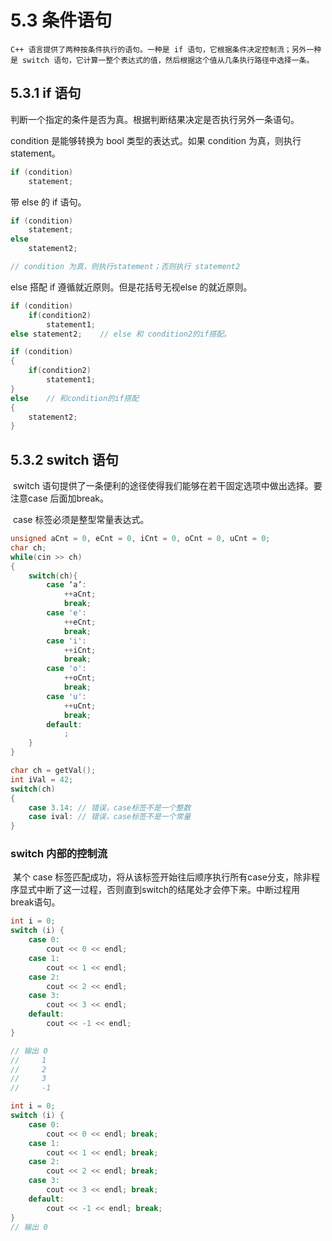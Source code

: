 # 5.3 条件语句

 	C++ 语言提供了两种按条件执行的语句。一种是 if 语句，它根据条件决定控制流；另外一种是 switch 语句，它计算一整个表达式的值，然后根据这个值从几条执行路径中选择一条。

## 5.3.1 if 语句

​	判断一个指定的条件是否为真。根据判断结果决定是否执行另外一条语句。

condition 是能够转换为 bool 类型的表达式。如果 condition 为真，则执行 statement。

```c++
if (condition)
    statement;
```

带 else 的 if 语句。

```c++
if (condition)
    statement;
else
    statement2;

// condition 为真，则执行statement；否则执行 statement2
```

else 搭配 if 遵循就近原则。但是花括号无视else 的就近原则。

```c++
if (condition)
	if(condition2)
        statement1;
else statement2;	// else 和 condition2的if搭配。

if (condition)
{
    if(condition2)
        statement1;
}
else	// 和condition的if搭配
{
	statement2;    
}
```

## 5.3.2 switch 语句

​	switch 语句提供了一条便利的途径使得我们能够在若干固定选项中做出选择。要注意case 后面加break。

​	case 标签必须是整型常量表达式。

```c++
unsigned aCnt = 0, eCnt = 0, iCnt = 0, oCnt = 0, uCnt = 0;
char ch;
while(cin >> ch)
{
    switch(ch){
        case ‘a’:
            ++aCnt;
            break;
        case 'e':
            ++eCnt;
            break;
        case 'i':
            ++iCnt;
            break;
        case 'o':
            ++oCnt;
            break;
        case 'u':
            ++uCnt;
            break;
        default:
            ;
    }
}
```

```c++
char ch = getVal();
int iVal = 42;
switch(ch)
{
    case 3.14: // 错误，case标签不是一个整数
    case ival: // 错误，case标签不是一个常量
}
```

### switch 内部的控制流

​	某个 case 标签匹配成功，将从该标签开始往后顺序执行所有case分支，除非程序显式中断了这一过程，否则直到switch的结尾处才会停下来。中断过程用 break语句。

```c++
int i = 0;
switch (i) {
    case 0:
        cout << 0 << endl;
    case 1:
        cout << 1 << endl;
    case 2:    
        cout << 2 << endl;
    case 3:
        cout << 3 << endl;
    default:
        cout << -1 << endl;
}

// 输出 0
//     1
//     2
//     3
//     -1

int i = 0;
switch (i) {
    case 0:
        cout << 0 << endl; break;
    case 1:
        cout << 1 << endl; break;
    case 2:    
        cout << 2 << endl; break;
    case 3:
        cout << 3 << endl; break;
    default:
        cout << -1 << endl; break;
}
// 输出 0
```

